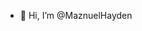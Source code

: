 - 👋 Hi, I’m @MaznuelHayden

<!---
MaznuelHayden/MaznuelHayden is a ✨ special ✨ repository because its `README.md` (this file) appears on your GitHub profile.
You can click the Preview link to take a look at your changes.
--->
